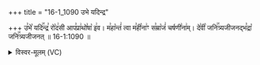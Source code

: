 +++
title = "16-1_1090 उभे यदिन्द्र"

+++
उ꣣भे꣡ यदि꣢꣯न्द्र꣣ रो꣡द꣢सी आप꣣प्रा꣢थो꣣षा꣡ इ꣢व। म꣣हा꣡न्तं꣢ त्वा म꣣ही꣡ना꣢ꣳ स꣣म्रा꣡जं꣢ चर्षणी꣣ना꣢म्। दे꣣वी꣡ जनि꣢꣯त्र्यजीजनद्भ꣣द्रा꣡ जनि꣢꣯त्र्यजीजनत् ॥ 16-1:1090 ॥

<details><summary>विस्वर-मूलम् (VC)</summary>

उभे यदिन्द्र रोदसी आपप्राथोषा इव । महान्तं त्वा महीनाꣳ सम्राजं चर्षणीनाम् । देवी जनित्र्यजीजनद्भद्रा जनित्र्यजीजनत् ॥१०९०॥
</details>